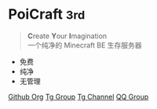 

# PoiCraft <small>**3**rd</small>

> **C**reate **Y**our **I**magination  
> 一个纯净的 Minecraft BE 生存服务器

- 免费
- 纯净
- 无管理

[Github Org](https://github.com/PoiCraft)
[Tg Group](https://t.me/poicraft_chat)
[Tg Channel](https://t.me/poicraft)
[QQ Group](https://jq.qq.com/?_wv=1027&k=5UqznJs)
